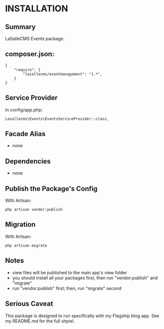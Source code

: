# INSTALLATION

## Summary 
LaSalleCMS Events package. 


## composer.json:

```
{
    "require": {
        "lasallecms/eventmanagement": "1.*",
    }
}
```


## Service Provider

In config/app.php:
```
Lasallecms\Events\EventsServiceProvider::class,
```


## Facade Alias

* none


## Dependencies
* none


## Publish the Package's Config

With Artisan:
```
php artisan vendor:publish
```

## Migration

With Artisan:
```
php artisan migrate
```

## Notes

* view files will be published to the main app's view folder
* you should install all your packages first, then run "vendor:publish" and "migrate"
* run "vendor:publish" first; then, run "migrate" second


## Serious Caveat 

This package is designed to run specifically with my Flagship blog app. See my README.md for the full shpiel. 